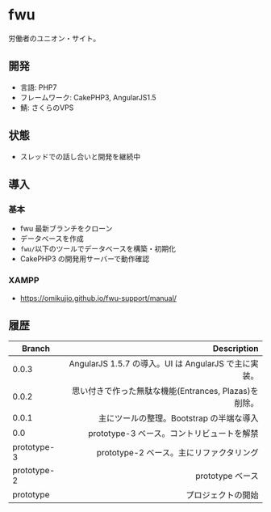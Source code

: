 # fwu

労働者のユニオン・サイト。

## 開発

* 言語: PHP7
* フレームワーク: CakePHP3, AngularJS1.5
* 鯖: さくらのVPS

## 状態

* スレッドでの話し合いと開発を継続中

## 導入

### 基本

* fwu 最新ブランチをクローン
* データベースを作成
* ``` fwu/ ```以下のツールでデータベースを構築・初期化
* CakePHP3 の開発用サーバーで動作確認

### XAMPP

* https://omikujio.github.io/fwu-support/manual/ 


## 履歴

| Branch      | Description                                                   |
| ----------- | -------------------------------------------------------------:|
| 0.0.3       | AngularJS 1.5.7 の導入。UI は AngularJS で主に実装。          |
| 0.0.2       | 思い付きで作った無駄な機能(Entrances, Plazas)を削除。         |
| 0.0.1       | 主にツールの整理。Bootstrap の半端な導入                      |
| 0.0         | prototype-3 ベース。コントリビュートを解禁                    |
| prototype-3 | prototype-2 ベース。主にリファクタリング                      |
| prototype-2 | prototype ベース                                              |
| prototype   | プロジェクトの開始                                            |

